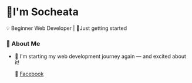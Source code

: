 <h1>🐣I'm Socheata</h1>
<p>
💡 Beginner Web Developer | 🌱Just getting started
</p>

### 🧠 About Me

- 🔁 I'm starting my web development journey again — and excited about it!

  📘 [Facebook]( https://www.facebook.com/share/16aHy593ZY/?mibextid=wwXIfr)


